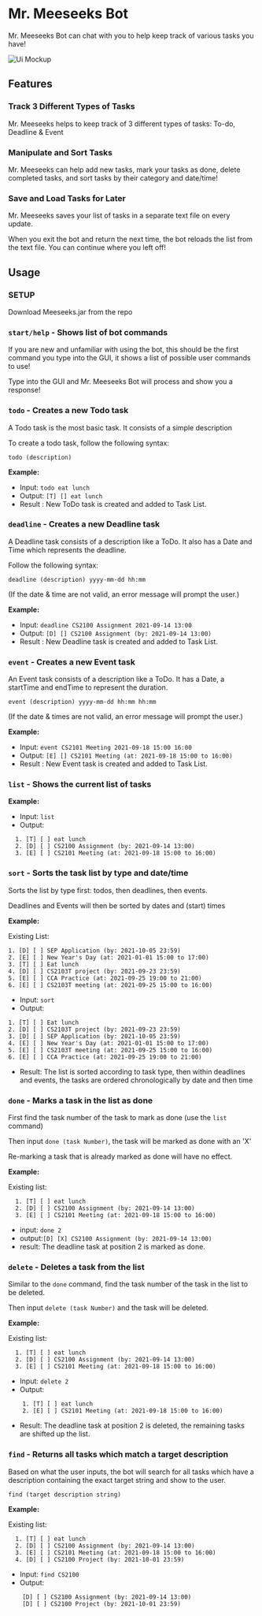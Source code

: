 # Mr. Meeseeks Bot

Mr. Meeseeks Bot can chat with you 
to help keep track of various tasks you have!

![Ui Mockup](./Ui.png)

## Features 

### Track 3 Different Types of Tasks

Mr. Meeseeks helps to keep track of 3 different types of tasks: 
To-do, Deadline & Event

### Manipulate and Sort Tasks 

Mr. Meeseeks can help add new tasks, mark your tasks as done, delete completed tasks, 
and sort tasks by their category and date/time!

### Save and Load Tasks for Later

Mr. Meeseeks saves your list of tasks in a separate text file on every update. 

When you exit the bot and return the next time, 
the bot reloads the list from the text file. 
You can continue where you left off! 

## Usage

### SETUP

Download Meeseeks.jar from the repo 

### `start/help` - Shows list of bot commands

If you are new and unfamiliar with using the bot, 
this should be the first command you type into the GUI, 
it shows a list of possible user commands to use!

Type into the GUI and Mr. Meeseeks Bot will process and show you a response!

### `todo` - Creates a new Todo task
A Todo task is the most basic task. 
It consists of a simple description

To create a todo task, follow the following syntax:

`todo (description)`

**Example:**
- Input: `todo eat lunch`
- Output: `[T] [] eat lunch`
- Result : New ToDo task is created and added to Task List.

### `deadline` - Creates a new Deadline task
A Deadline task consists of a description like a ToDo.
It also has a Date and Time which represents the deadline.

Follow the following syntax:

`deadline (description) yyyy-mm-dd hh:mm`

(If the date & time are not valid, an error message will prompt the user.)

**Example:**
- Input: `deadline CS2100 Assignment 2021-09-14 13:00`
- Output: `[D] [] CS2100 Assignment (by: 2021-09-14 13:00)`
- Result : New Deadline task is created and added to Task List.

### `event` - Creates a new Event task

An Event task consists of a description like a ToDo.
It has a Date, a startTime and endTime to represent the duration.

`event (description) yyyy-mm-dd hh:mm hh:mm`

(If the date & times are not valid, an error message will prompt the user.)

**Example:**
- Input: `event CS2101 Meeting 2021-09-18 15:00 16:00`
- Output: `[E] [] CS2101 Meeting (at: 2021-09-18 15:00 to 16:00)`
- Result : New Event task is created and added to Task List.

### `list` - Shows the current list of tasks

**Example:**
- Input: `list`
- Output: 
```
  1. [T] [ ] eat lunch
  2. [D] [ ] CS2100 Assignment (by: 2021-09-14 13:00)
  3. [E] [ ] CS2101 Meeting (at: 2021-09-18 15:00 to 16:00)
```

### `sort` - Sorts the task list by type and date/time

Sorts the list by type first: todos, then deadlines, then events.

Deadlines and Events will then be sorted by dates and (start) times

**Example:**

Existing List:
```
1. [D] [ ] SEP Application (by: 2021-10-05 23:59)
2. [E] [ ] New Year's Day (at: 2021-01-01 15:00 to 17:00)
3. [T] [ ] Eat lunch
4. [D] [ ] CS2103T project (by: 2021-09-23 23:59)
5. [E] [ ] CCA Practice (at: 2021-09-25 19:00 to 21:00) 
6. [E] [ ] CS2103T meeting (at: 2021-09-25 15:00 to 16:00)
```

- Input: `sort`
- Output:
```
1. [T] [ ] Eat lunch
2. [D] [ ] CS2103T project (by: 2021-09-23 23:59)
3. [D] [ ] SEP Application (by: 2021-10-05 23:59)
4. [E] [ ] New Year's Day (at: 2021-01-01 15:00 to 17:00)
5. [E] [ ] CS2103T meeting (at: 2021-09-25 15:00 to 16:00)
6. [E] [ ] CCA Practice (at: 2021-09-25 19:00 to 21:00)
```
- Result: The list is sorted according to task type, 
  then within deadlines and events, the tasks are ordered chronologically by date and then time


### `done` - Marks a task in the list as done


First find the task number of the task to mark as done (use the `list` command)

Then input `done (task Number)`, the task will be marked as done with an 'X'

Re-marking a task that is already marked as done will have no effect.

**Example:**

Existing list:
```
  1. [T] [ ] eat lunch
  2. [D] [ ] CS2100 Assignment (by: 2021-09-14 13:00)
  3. [E] [ ] CS2101 Meeting (at: 2021-09-18 15:00 to 16:00)
```

- input: `done 2`
- output:`[D] [X] CS2100 Assignment (by: 2021-09-14 13:00)`
- result: The deadline task at position 2 is marked as done.

### `delete` - Deletes a task from the list

Similar to the `done` command, find the task number of the task in the list to be deleted.

Then input `delete (task Number)` and the task will be deleted.

**Example:**

Existing list:
```
  1. [T] [ ] eat lunch
  2. [D] [ ] CS2100 Assignment (by: 2021-09-14 13:00)
  3. [E] [ ] CS2101 Meeting (at: 2021-09-18 15:00 to 16:00)
```

- Input: `delete 2`
- Output: 
```
    1. [T] [ ] eat lunch
    2. [E] [ ] CS2101 Meeting (at: 2021-09-18 15:00 to 16:00)
```
- Result: The deadline task at position 2 is deleted, the remaining tasks are 
shifted up the list.
  
### `find` - Returns all tasks which match a target description

Based on what the user inputs, the bot will search for all tasks which 
have a description containing the exact target string and show to the user.

`find (target description string)`

**Example:**

Existing list:
```
  1. [T] [ ] eat lunch
  2. [D] [ ] CS2100 Assignment (by: 2021-09-14 13:00)
  3. [E] [ ] CS2101 Meeting (at: 2021-09-18 15:00 to 16:00)
  4. [D] [ ] CS2100 Project (by: 2021-10-01 23:59)
```

- Input: `find CS2100`
- Output:
```
    [D] [ ] CS2100 Assignment (by: 2021-09-14 13:00)
    [D] [ ] CS2100 Project (by: 2021-10-01 23:59)
```
